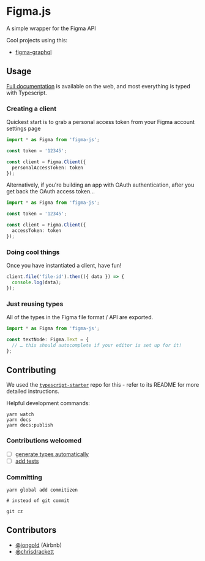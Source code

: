 # Figma.js

A simple wrapper for the Figma API

Cool projects using this:
- [figma-graphql](https://github.com/braposo/figma-graphql)

## Usage

[Full documentation](http://jongold.github.io/figma-js) is available on the web, and most everything is typed with Typescript.

### Creating a client

Quickest start is to grab a personal access token from your Figma account settings page

```typescript
import * as Figma from 'figma-js';

const token = '12345';

const client = Figma.Client({
  personalAccessToken: token
});
```

Alternatively, if you're building an app with OAuth authentication, after you get back the OAuth access token…

```typescript
import * as Figma from 'figma-js';

const token = '12345';

const client = Figma.Client({
  accessToken: token
});
```

### Doing cool things

Once you have instantiated a client, have fun!

```typescript
client.file('file-id').then(({ data }) => {
  console.log(data);
});
```

### Just reusing types

All of the types in the Figma file format / API are exported.

```typescript
import * as Figma from 'figma-js';

const textNode: Figma.Text = {
  // … this should autocomplete if your editor is set up for it!
};
```

## Contributing

We used the [`typescript-starter`](https://github.com/bitjson/typescript-starter) repo for this - refer to its README for more detailed instructions.

Helpful development commands:

```
yarn watch
yarn docs
yarn docs:publish
```

### Contributions welcomed

* [ ] [generate types automatically](https://github.com/jongold/figma-js/issues/1)
* [ ] [add tests](https://github.com/jongold/figma-js/issues/2)

### Committing

```
yarn global add commitizen

# instead of git commit

git cz
```

## Contributors

* [@jongold](https://github.com/jongold/) (Airbnb)
* [@chrisdrackett](https://github.com/chrisdrackett/)
